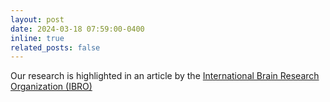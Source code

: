 ```yaml
---
layout: post
date: 2024-03-18 07:59:00-0400
inline: true
related_posts: false
---
```


Our research is highlighted in an article by the [International Brain Research Organization (IBRO)](https://ibro.org/nsc-article-series-shekhar-whitney-butrus/)
